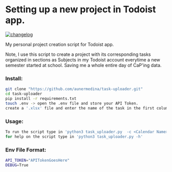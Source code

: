 # Setting up a new project in Todoist app.

[![changelog](https://img.shields.io/badge/changelog-v1.1.0-blue.svg)](CHANGELOG)


My personal project creation script for Todoist app.

Note, I use this script to create a project with its corresponding tasks organized in sections as Subjects in my Todoist account everytime a new semester started at school. Saving me a whole entire day of CaP'ing data.

### Install: 
```bash
git clone "https://github.com/aunermedina/task-uploader.git"
cd task-uploader
pip install -r requirements.txt
touch .env -> open the .env file and store your API Token. 
create a '.xlsx' file and enter the name of the task in the first column and the due date (YYYY-MM-DD) in the second column, third column is the label of the subject. Also enter the worksheet name since this is the subject name, for each subject a section will be created in the project. 
```

### Usage:
```bash
To run the script type in 'python3 task_uploader.py  -c <Calendar Name> -f <File path/name>'
for help on the script type in 'python3 task_uploader.py -h'
```

### Env File Format:
```bash
API_TOKEN="APITokenGoesHere"
DEBUG=True
```